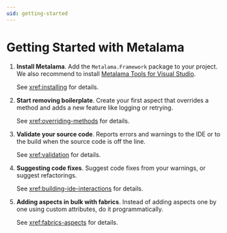 ```yaml
---
uid: getting-started
---
```


# Getting Started with Metalama

1. **Install Metalama**. Add the `Metalama.Framework` package to your project. We also recommend to install [Metalama Tools for Visual Studio](https://marketplace.visualstudio.com/items?itemName=PostSharpTechnologies.metalama).
   
   See <xref:installing> for details.
   
2. **Start removing boilerplate**. Create your first aspect that overrides a method and adds a new feature like logging or retrying. 
   
   See <xref:overriding-methods> for details.

3. **Validate your source code**. Reports errors and warnings to the IDE or to the build when the source code is off the line. 

   See <xref:validation> for details.

4. **Suggesting code fixes**. Suggest code fixes from your warnings, or suggest refactorings. 
   
   See <xref:building-ide-interactions> for details.

5. **Adding aspects in bulk with fabrics**. Instead of adding aspects one by one using custom attributes, do it programmatically. 
   
   See <xref:fabrics-aspects> for details.

